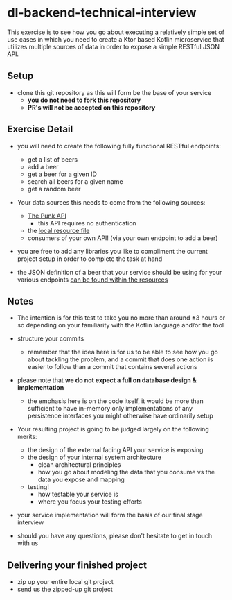 # dl-backend-technical-interview 
This exercise is to see how you go about executing a relatively simple set of use cases 
in which you need to create a Ktor based Kotlin microservice that utilizes multiple sources 
of data in order to expose a simple RESTful JSON API.    

## Setup
- clone this git repository as this will form be the base of your service
    - **you do not need to fork this repository**
    - **PR's will not be accepted on this repository**

## Exercise Detail
- you will need to create the following fully functional RESTful endpoints: 
    - get a list of beers
    - add a beer
    - get a beer for a given ID
    - search all beers for a given name
    - get a random beer 
     
- Your data sources this needs to come from the following sources:
  -  [The Punk API](https://punkapi.com/documentation/v2)
      - this API requires no authentication 
  - the [local resource file](https://github.com/soenergy/dl-backend-technical-interview/blob/main/resources/so-energy-beers.json)
  - consumers of your own API! (via your own endpoint to add a beer)

- you are free to add any libraries you like to compliment the current project setup in order to complete the task at hand

- the JSON definition of a beer that your service should be using for your various 
  endpoints [can be found within the resources](https://github.com/soenergy/dl-backend-technical-interview/blob/main/resources/beer-example/beer-example.json)  

## Notes

- The intention is for this test to take you no more than around ±3 hours or so depending on 
  your familiarity with the Kotlin language and/or the tool
  
- structure your commits
    - remember that the idea here is for us to be able to see how you go about tackling the problem, and a 
      commit that does one action is easier to follow than a commit that contains several actions      

- please note that **we do not expect a full on database design & implementation**
    - the emphasis here is on the code itself, it would be more than sufficient to have in-memory only implementations 
      of any persistence interfaces you might otherwise have ordinarily setup  

- Your resulting project is going to be judged largely on the following merits:
    - the design of the external facing API your service is exposing 
    - the design of your internal system architecture  
        - clean architectural principles
        - how you go about modeling the data that you consume vs the data you expose and mapping  
    - testing!
        - how testable your service is 
        - where you focus your testing efforts
        
- your service implementation will form the basis of our final stage interview

- should you have any questions, please don't hesitate to get in touch with us

## Delivering your finished project
- zip up your entire local git project
- send us the zipped-up git project
